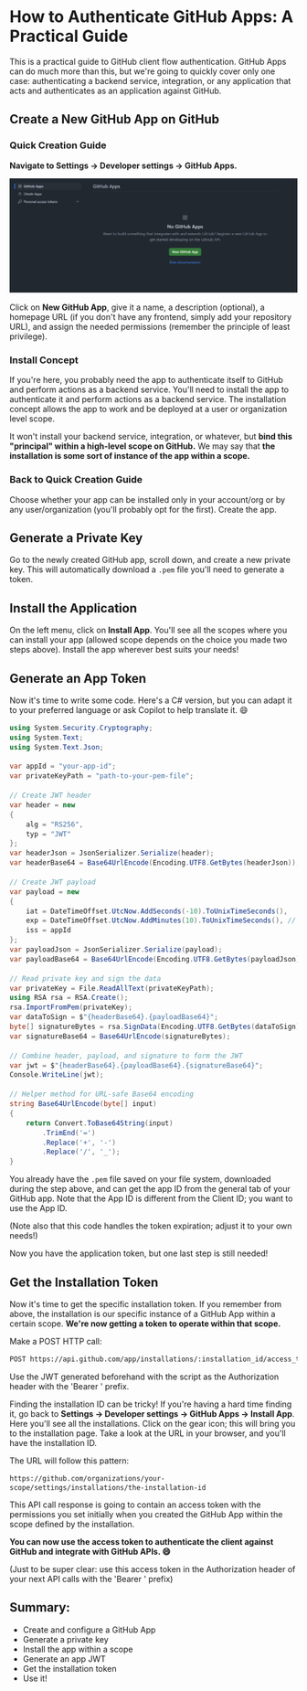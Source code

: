 # How to Authenticate GitHub Apps: A Practical Guide

This is a practical guide to GitHub client flow authentication. GitHub Apps can do much more than this, but we're going to quickly cover only one case: authenticating a backend service, integration, or any application that acts and authenticates as an application against GitHub.

## Create a New GitHub App on GitHub

### Quick Creation Guide

**Navigate to Settings -> Developer settings -> GitHub Apps.**

![image](./image.png)

Click on **New GitHub App**, give it a name, a description (optional), a homepage URL (if you don't have any frontend, simply add your repository URL), and assign the needed permissions (remember the principle of least privilege).

### Install Concept

If you're here, you probably need the app to authenticate itself to GitHub and perform actions as a backend service. You'll need to install the app to authenticate it and perform actions as a backend service. The installation concept allows the app to work and be deployed at a user or organization level scope. 

It won't install your backend service, integration, or whatever, but **bind this "principal" within a high-level scope on GitHub.** We may say that **the installation is some sort of instance of the app within a scope.**

### Back to Quick Creation Guide

Choose whether your app can be installed only in your account/org or by any user/organization (you'll probably opt for the first). Create the app.

## Generate a Private Key

Go to the newly created GitHub app, scroll down, and create a new private key. This will automatically download a `.pem` file you'll need to generate a token.

## Install the Application

On the left menu, click on **Install App**. You'll see all the scopes where you can install your app (allowed scope depends on the choice you made two steps above). Install the app wherever best suits your needs!

## Generate an App Token

Now it's time to write some code. Here's a C# version, but you can adapt it to your preferred language or ask Copilot to help translate it. 😄

```csharp
using System.Security.Cryptography;
using System.Text;
using System.Text.Json;

var appId = "your-app-id";
var privateKeyPath = "path-to-your-pem-file";

// Create JWT header
var header = new
{
    alg = "RS256",
    typ = "JWT"
};
var headerJson = JsonSerializer.Serialize(header);
var headerBase64 = Base64UrlEncode(Encoding.UTF8.GetBytes(headerJson));

// Create JWT payload
var payload = new
{
    iat = DateTimeOffset.UtcNow.AddSeconds(-10).ToUnixTimeSeconds(),
    exp = DateTimeOffset.UtcNow.AddMinutes(10).ToUnixTimeSeconds(), // JWT expiration time (10 minutes)
    iss = appId
};
var payloadJson = JsonSerializer.Serialize(payload);
var payloadBase64 = Base64UrlEncode(Encoding.UTF8.GetBytes(payloadJson));

// Read private key and sign the data
var privateKey = File.ReadAllText(privateKeyPath);
using RSA rsa = RSA.Create();
rsa.ImportFromPem(privateKey);
var dataToSign = $"{headerBase64}.{payloadBase64}";
byte[] signatureBytes = rsa.SignData(Encoding.UTF8.GetBytes(dataToSign), HashAlgorithmName.SHA256, RSASignaturePadding.Pkcs1);
var signatureBase64 = Base64UrlEncode(signatureBytes);

// Combine header, payload, and signature to form the JWT
var jwt = $"{headerBase64}.{payloadBase64}.{signatureBase64}";
Console.WriteLine(jwt);

// Helper method for URL-safe Base64 encoding
string Base64UrlEncode(byte[] input)
{
    return Convert.ToBase64String(input)
        .TrimEnd('=')
        .Replace('+', '-')
        .Replace('/', '_');
}
```

You already have the `.pem` file saved on your file system, downloaded during the step above, and can get the app ID from the general tab of your GitHub app. Note that the App ID is different from the Client ID; you want to use the App ID.

(Note also that this code handles the token expiration; adjust it to your own needs!)

Now you have the application token, but one last step is still needed!

## Get the Installation Token

Now it's time to get the specific installation token. If you remember from above, the installation is our specific instance of a GitHub App within a certain scope. **We're now getting a token to operate within that scope.**

Make a POST HTTP call:

```bash
POST https://api.github.com/app/installations/:installation_id/access_tokens
```

Use the JWT generated beforehand with the script as the Authorization header with the 'Bearer ' prefix.

Finding the installation ID can be tricky! If you're having a hard time finding it, go back to **Settings -> Developer settings -> GitHub Apps -> Install App**. Here you'll see all the installations. Click on the gear icon; this will bring you to the installation page. Take a look at the URL in your browser, and you'll have the installation ID.

The URL will follow this pattern:

```
https://github.com/organizations/your-scope/settings/installations/the-installation-id
```

This API call response is going to contain an access token with the permissions you set initially when you created the GitHub App within the scope defined by the installation.

**You can now use the access token to authenticate the client against GitHub and integrate with GitHub APIs. 😄**

(Just to be super clear: use this access token in the Authorization header of your next API calls with the 'Bearer ' prefix)

## Summary:

- Create and configure a GitHub App
- Generate a private key
- Install the app within a scope
- Generate an app JWT
- Get the installation token
- Use it!